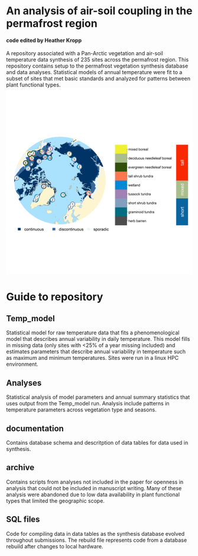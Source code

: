 # An analysis of air-soil coupling in the permafrost region
#### code edited by Heather Kropp
A repository associated with a Pan-Arctic vegetation and air-soil temperature data synthesis of 235 sites across the permafrost region. This repository contains setup to the permafrost vegetation synthesis database and data analyses. Statistical models of annual temperature were fit to a subset of sites that met basic standards and analyzed for patterns between plant functional types.
![Sites in pan-Arctic soil temperature database](https://github.com/kroppheather/synthesis_database/blob/master/documentation/Supp_vege_site_agg_all.png)

# Guide to repository 
## Temp_model
Statistical model for raw temperature data that fits a phenomenological model that describes annual variability in daily temperature. This model fills in missing data (only sites with <25% of a year missing included) and estimates parameters that describe annual variability in temperature such as maximum and minimum temperatures. Sites were run in a linux HPC environment.

## Analyses
Statistical analysis of model parameters and annual summary statistics that uses output from the Temp_model run. Analysis include patterns in temperature parameters across vegetation type and seasons. 

## documentation
Contains database schema and descritption of data tables for data used in synthesis.

## archive
Contains scripts from analyses not included in the paper for openness in analysis that could not be included in manuscript writing. Many of these analysis were abandoned due to low data availability in plant functional types that limited the geographic scope.  

## SQL files
Code for compiling data in data tables as the synthesis database evolved throughout submissions. The rebuild file represents code from a database rebuild after changes to local hardware.
